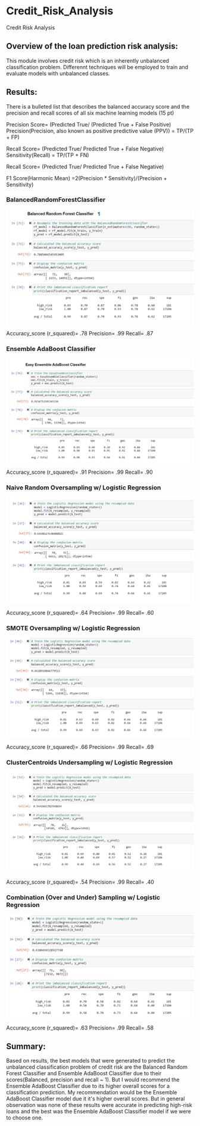 # Credit_Risk_Analysis
Credit Risk Analysis

## Overview of the loan prediction risk analysis:

 This module involves credit risk which is an inherently unbalanced classification problem. Differennt techniques will be employed to train and evaluate models with unbalanced classes.

## Results:

There is a bulleted list that describes the balanced accuracy score and the precision and recall scores of all six machine learning models (15 pt)

Precision Score= (Predicted True/ (Predicted True + False Positive)
Precision(Precision, also known as positive predictive value (PPV)) = TP/(TP + FP)

Recall Score= (Predicted True/ Predicted True + False Negative)
Sensitivity(Recall) = TP/(TP + FN)

Recall Score= (Predicted True/ Predicted True + False Negative)

F1 Score(Harmonic Mean) =2(Precision * Sensitivity)/(Precision + Sensitivity)

### BalancedRandomForestClassifier

![Balanced_Random_Forest_Classifier](Images/Balanced_Random_Forest_Classifier.PNG)
 
Accuracy_score (r_squared)= .78
Precision= .99
Recall= .87

### Ensemble AdaBoost Classifier

![Easy_Ensemble_AdaBoost_Classifier](Images/Easy_Ensemble_AdaBoost_Classifier.PNG)

Accuracy_score (r_squared)= .91
Precision= .99
Recall= .90

### Naive Random Oversampling w/ Logistic Regression

![Naive_Random_Oversampling](Images/Naive_Random_Oversampling.PNG)

Accuracy_score (r_squared)= .64
Precision= .99
Recall= .60

### SMOTE Oversampling w/ Logistic Regression

![SMOTE_Oversampling](Images/SMOTE_Oversampling.PNG)

Accuracy_score (r_squared)= .66
Precision= .99
Recall= .69

### ClusterCentroids Undersampling w/ Logistic Regression

![Undersampling](Images/Undersampling.PNG)

Accuracy_score (r_squared)= .54
Precision= .99
Recall= .40

### Combination (Over and Under) Sampling w/ Logistic Regression

![Combination_(Over_and_Under)_Sampling](Images/Combination_(Over_and_Under)_Sampling.PNG)

Accuracy_score (r_squared)= .63
Precision= .99
Recall= .58



## Summary:

  Based on results, the best models that were generated to predict the unbalanced classification problem of credit risk are the Balanced Random Forest Classifier and Ensemble AdaBoost Classifier due to their scores(Balanced, precision and recall ~ 1). But I would recommend the Ensemble AdaBoost Classifier due to its higher overall scores for a classification prediction.
  My recommendation would be the Ensemble AdaBoost Classifier model due it it's higher overall scores. But in general observation was none of these results were accurate in predicting high-risk loans and the best was the Ensemble AdaBoost Classifier model if we were to choose one.
  
  
